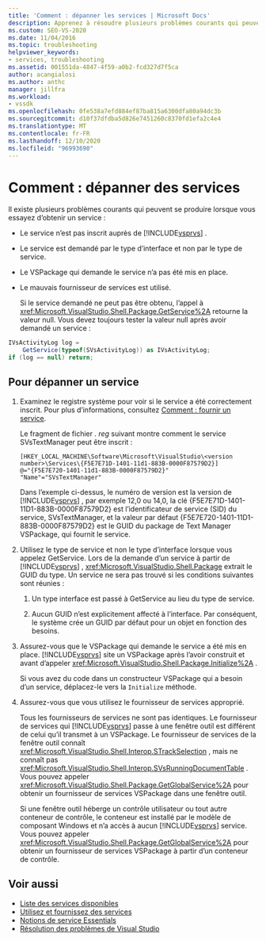 ```yaml
---
title: 'Comment : dépanner les services | Microsoft Docs'
description: Apprenez à résoudre plusieurs problèmes courants qui peuvent se produire lorsque vous essayez d’obtenir un service dans le kit de développement logiciel (SDK) Visual Studio.
ms.custom: SEO-VS-2020
ms.date: 11/04/2016
ms.topic: troubleshooting
helpviewer_keywords:
- services, troubleshooting
ms.assetid: 001551da-4847-4f59-a0b2-fcd327d7f5ca
author: acangialosi
ms.author: anthc
manager: jillfra
ms.workload:
- vssdk
ms.openlocfilehash: 0fe538a7efd884ef87ba815a6300dfa80a94dc3b
ms.sourcegitcommit: d10f37dfdba5d826e7451260c8370fd1efa2c4e4
ms.translationtype: MT
ms.contentlocale: fr-FR
ms.lasthandoff: 12/10/2020
ms.locfileid: "96993690"
---
```

# <a name="how-to-troubleshoot-services"></a>Comment : dépanner des services
Il existe plusieurs problèmes courants qui peuvent se produire lorsque vous essayez d’obtenir un service :

- Le service n’est pas inscrit auprès de [!INCLUDE[vsprvs](../code-quality/includes/vsprvs_md.md)] .

- Le service est demandé par le type d’interface et non par le type de service.

- Le VSPackage qui demande le service n’a pas été mis en place.

- Le mauvais fournisseur de services est utilisé.

  Si le service demandé ne peut pas être obtenu, l’appel à <xref:Microsoft.VisualStudio.Shell.Package.GetService%2A> retourne la valeur null. Vous devez toujours tester la valeur null après avoir demandé un service :

```csharp
IVsActivityLog log =
    GetService(typeof(SVsActivityLog)) as IVsActivityLog;
if (log == null) return;
```

## <a name="to-troubleshoot-a-service"></a>Pour dépanner un service

1. Examinez le registre système pour voir si le service a été correctement inscrit. Pour plus d’informations, consultez [Comment : fournir un service](../extensibility/how-to-provide-a-service.md).

    Le fragment de fichier *. reg* suivant montre comment le service SVsTextManager peut être inscrit :

   ```
   [HKEY_LOCAL_MACHINE\Software\Microsoft\VisualStudio\<version number>\Services\{F5E7E71D-1401-11d1-883B-0000F87579D2}]
   @="{F5E7E720-1401-11d1-883B-0000F87579D2}"
   "Name"="SVsTextManager"
   ```

    Dans l’exemple ci-dessus, le numéro de version est la version de [!INCLUDE[vsprvs](../code-quality/includes/vsprvs_md.md)] , par exemple 12,0 ou 14,0, la clé {F5E7E71D-1401-11D1-883B-0000F87579D2} est l’identificateur de service (SID) du service, SVsTextManager, et la valeur par défaut {F5E7E720-1401-11D1-883B-0000F87579D2} est le GUID du package de Text Manager VSPackage, qui fournit le service.

2. Utilisez le type de service et non le type d’interface lorsque vous appelez GetService. Lors de la demande d’un service à partir de [!INCLUDE[vsprvs](../code-quality/includes/vsprvs_md.md)] , <xref:Microsoft.VisualStudio.Shell.Package> extrait le GUID du type. Un service ne sera pas trouvé si les conditions suivantes sont réunies :

   1. Un type interface est passé à GetService au lieu du type de service.

   2. Aucun GUID n’est explicitement affecté à l’interface. Par conséquent, le système crée un GUID par défaut pour un objet en fonction des besoins.

3. Assurez-vous que le VSPackage qui demande le service a été mis en place. [!INCLUDE[vsprvs](../code-quality/includes/vsprvs_md.md)] site un VSPackage après l’avoir construit et avant d’appeler <xref:Microsoft.VisualStudio.Shell.Package.Initialize%2A> .

    Si vous avez du code dans un constructeur VSPackage qui a besoin d’un service, déplacez-le vers la `Initialize` méthode.

4. Assurez-vous que vous utilisez le fournisseur de services approprié.

    Tous les fournisseurs de services ne sont pas identiques. Le fournisseur de services qui [!INCLUDE[vsprvs](../code-quality/includes/vsprvs_md.md)] passe à une fenêtre outil est différent de celui qu’il transmet à un VSPackage. Le fournisseur de services de la fenêtre outil connaît <xref:Microsoft.VisualStudio.Shell.Interop.STrackSelection> , mais ne connaît pas <xref:Microsoft.VisualStudio.Shell.Interop.SVsRunningDocumentTable> . Vous pouvez appeler <xref:Microsoft.VisualStudio.Shell.Package.GetGlobalService%2A> pour obtenir un fournisseur de services VSPackage dans une fenêtre outil.

    Si une fenêtre outil héberge un contrôle utilisateur ou tout autre conteneur de contrôle, le conteneur est installé par le modèle de composant Windows et n’a accès à aucun [!INCLUDE[vsprvs](../code-quality/includes/vsprvs_md.md)] service. Vous pouvez appeler <xref:Microsoft.VisualStudio.Shell.Package.GetGlobalService%2A> pour obtenir un fournisseur de services VSPackage à partir d’un conteneur de contrôle.

## <a name="see-also"></a>Voir aussi
- [Liste des services disponibles](../extensibility/internals/list-of-available-services.md)
- [Utilisez et fournissez des services](../extensibility/using-and-providing-services.md)
- [Notions de service Essentials](../extensibility/internals/service-essentials.md)
- [Résolution des problèmes de Visual Studio](/troubleshoot/visualstudio/welcome-visual-studio/)